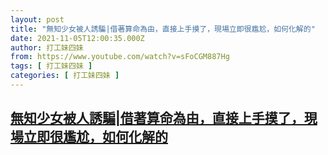 ```yaml
---
layout: post
title: "無知少女被人誘騙|借著算命為由，直接上手摸了，現場立即很尷尬，如何化解的"
date: 2021-11-05T12:00:35.000Z
author: 打工妹四妹
from: https://www.youtube.com/watch?v=sFoCGM887Hg
tags: [ 打工妹四妹 ]
categories: [ 打工妹四妹 ]
---
```

<!--1636113635000-->
[無知少女被人誘騙|借著算命為由，直接上手摸了，現場立即很尷尬，如何化解的](https://www.youtube.com/watch?v=sFoCGM887Hg)
------

<div>

</div>
